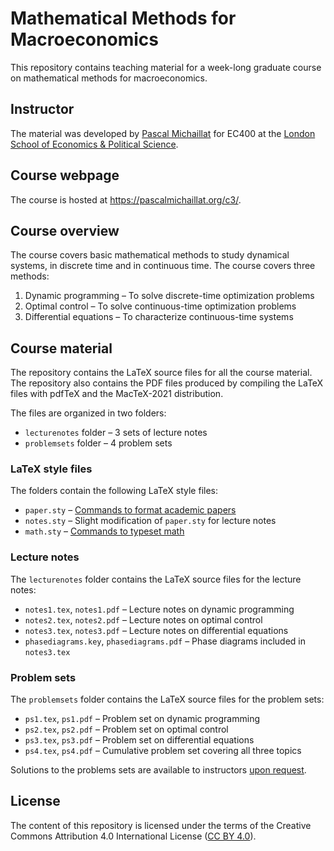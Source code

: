 # Mathematical Methods for Macroeconomics

This repository contains teaching material for a week-long graduate course on mathematical methods for macroeconomics. 

## Instructor

The material was developed by [Pascal Michaillat](https://pascalmichaillat.org/) for EC400 at the [London School of Economics & Political Science](https://www.lse.ac.uk).

## Course webpage

The course is hosted at https://pascalmichaillat.org/c3/.

## Course overview

The course covers basic mathematical methods to study dynamical systems, in discrete time and in continuous time. The course covers three methods:

1. Dynamic programming – To solve discrete-time optimization problems
2. Optimal control – To solve continuous-time optimization problems
3. Differential equations – To characterize continuous-time systems

## Course material

The repository contains the LaTeX source files for all the course material. The repository also contains the PDF files produced by compiling the LaTeX files with pdfTeX and the MacTeX-2021 distribution.

The files are organized in two folders:

+ `lecturenotes` folder – 3 sets of lecture notes
+ `problemsets` folder – 4 problem sets

### LaTeX style files

The folders contain the following LaTeX style files:

+ `paper.sty` – [Commands to format academic papers](https://github.com/pmichaillat/latex-paper) 
+ `notes.sty` – Slight modification of `paper.sty` for lecture notes
+ `math.sty` – [Commands to typeset math](https://github.com/pmichaillat/latex-math)

### Lecture notes

The `lecturenotes` folder contains the LaTeX source files for the lecture notes:

+ `notes1.tex`, `notes1.pdf` – Lecture notes on dynamic programming
+ `notes2.tex`, `notes2.pdf` – Lecture notes on optimal control
+ `notes3.tex`, `notes3.pdf` – Lecture notes on differential equations
+ `phasediagrams.key`, `phasediagrams.pdf` – Phase diagrams included in `notes3.tex`

### Problem sets

The `problemsets` folder contains the LaTeX source files for the problem sets:

+ `ps1.tex`, `ps1.pdf` – Problem set on dynamic programming
+ `ps2.tex`, `ps2.pdf` – Problem set on optimal control
+ `ps3.tex`, `ps3.pdf` – Problem set on differential equations
+ `ps4.tex`, `ps4.pdf` – Cumulative problem set covering all three topics

Solutions to the problems sets are available to instructors [upon request](https://github.com/pmichaillat/math-for-macro/discussions).

## License

The content of this repository is licensed under the terms of the Creative Commons Attribution 4.0 International License ([CC BY 4.0](http://creativecommons.org/licenses/by/4.0/)).
